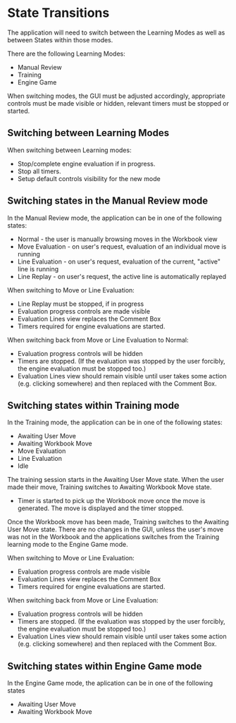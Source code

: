 # State Transitions

The application will need to switch between the Learning Modes as well as between States within those modes.

There are the following Learning Modes:
- Manual Review
- Training
- Engine Game

When switching modes, the GUI must be adjusted accordingly, appropriate controls must be made visible or hidden, relevant timers must be stopped or started.


## Switching between Learning Modes

When switching between Learning modes:

- Stop/complete engine evaluation if in progress.
- Stop all timers.
- Setup default controls visibility for the new mode 

## Switching states in the Manual Review mode

In the Manual Review mode, the application can be in one of the following states:
- Normal - the user is manually browsing moves in the Workbook view
- Move Evaluation - on user's request, evaluation of an individual move is running
- Line Evaluation - on user's request, evaluation of the current, "active" line is running
- Line Replay - on user's request, the active line is automatically replayed

When switching to Move or Line Evaluation:
- Line Replay must be stopped, if in progress
- Evaluation progress controls are made visible
- Evaluation Lines view replaces the Comment Box
- Timers required for engine evaluations are started.

When switching back from Move or Line Evaluation to Normal:
- Evaluation progress controls will be hidden
- Timers are stopped. (If the evaluation was stopped by the user forcibly, the engine evaluation must be stopped too.)
- Evaluation Lines view should remain visible until user takes some action (e.g. clicking somewhere) and then replaced with the Comment Box.


## Switching states within Training mode

In the Training mode, the application can be in one of the following states:
- Awaiting User Move
- Awaiting Workbook Move
- Move Evaluation
- Line Evaluation
- Idle

The training session starts in the Awaiting User Move state. When the user made their move, Training switches to Awaiting Workbook Move state. 
- Timer is started to pick up the Workbook move once the move is generated. The move is displayed and the timer stopped.

Once the Workbook move has been made, Training switches to the Awaiting User Move state. There are no changes in the GUI, unless the user's move was not in the Workbook and the applications switches from the Training learning mode to the Engine Game mode.

When switching to Move or Line Evaluation:
- Evaluation progress controls are made visible
- Evaluation Lines view replaces the Comment Box
- Timers required for engine evaluations are started.

When switching back from Move or Line Evaluation:
- Evaluation progress controls will be hidden
- Timers are stopped. (If the evaluation was stopped by the user forcibly, the engine evaluation must be stopped too.)
- Evaluation Lines view should remain visible until user takes some action (e.g. clicking somewhere) and then replaced with the Comment Box.

## Switching states within Engine Game mode

In the Engine Game mode, the aplication can be in one of the following states
- Awaiting User Move
- Awaiting Workbook Move

